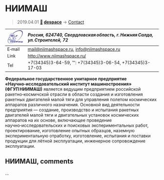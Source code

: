 # НИИМАШ
> 2019.04.01 **[🚀](../index/index.md) [despace](index.md)** → [Contact](contact.md)

|[![](f/contact/n/niimash_logo1_thumb.jpg)](f/contact/n/niimash_logo1.png)|*Россия, 624740, Свердловская область, г. Нижняя Салда, ул. Строителей, 72*|
|:--|:--|
|E‑mail|<mail@niimashspace.ru>, <info@niimashspace.ru>|
|Link|<http://www.niimashspace.ru/>|
|Tel|+7(34345)3-64-59, ℻: +7(34345)3-06-54, +7(34345)3-17-03|

**Федеральное государственное унитарное предприятие «Научно‑исследовательский институт машиностроения» (ФГУП НИИМАШ)** является ведущим предприятием российской ракетно‑космичской отрасли в области создания и изготовления ракетных двигателей малой тяги для управления полетом космических аппаратов различного назначения. Основной вид деятельности предприятия — создание, производство и испытания ракетных двигателей малой тяги и двигательных установок космических аппаратов на их основе, включающее проведение научно‑исследовательских и поисковых экспериментальных работ, проектирование, изготовление опытных образцов, наземную экспериментальную отработку, изготовление, испытания и поставки продукции для лётной эксплуатации, инженерное сопровождение эксплуатации.

<p style="page-break-after:always"> </p>

## НИИМАШ, comments

…
